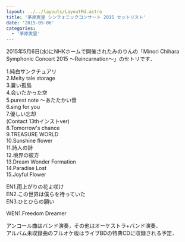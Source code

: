```yaml
---
layout: ../../layouts/LayoutMd.astro
title: '茅原実里 シンフォニックコンサート 2015 セットリスト'
date: '2015-05-06'
categories:
  - '茅原実里'
---
```


2015年5月6日(水)にNHKホームで開催されたみのりんの「Minori Chihara Symphonic Concert 2015 ～Reincarnation～」のセトリです．

1.純白サンクチュアリ  
2.Melty tale storage  
3.蒼い孤島  
4.会いたかった空  
5.purest note 〜あたたかい音  
6.sing for you  
7.優しい忘却  
(Contact 13thインストver)  
8.Tomorrow's chance  
9.TREASURE WORLD  
10.Sunshine flower  
11.詩人の詩  
12.境界の彼方  
13.Dream Wonder Formation  
14.Paradise Lost  
15.Joyful Flower

EN1.雨上がりの花よ咲け  
EN2.この世界は僕らを待っていた  
EN3.ひとひらの願い

WEN1.Freedom Dreamer

アンコール曲はバンド演奏，その他はオーケストラ+バンド演奏．  
アルバム未収録曲のフルオケ版はライブBDの特典CDに収録される予定．
